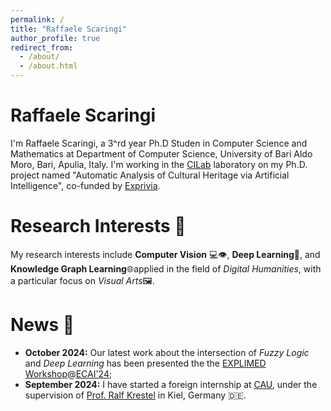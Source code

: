 ```yaml
---
permalink: /
title: "Raffaele Scaringi"
author_profile: true
redirect_from: 
  - /about/
  - /about.html
---
```



# Raffaele Scaringi
I'm Raffaele Scaringi, a 3^rd year Ph.D Studen in Computer Science and Mathematics at Department of Computer Science, University of Bari Aldo Moro, Bari, Apulia, Italy.
I'm working in the [CILab](https://sites.google.com/site/cilabuniba/home) laboratory on my Ph.D. project named "Automatic Analysis of Cultural Heritage via Artificial Intelligence", co-funded by [Exprivia](https://www.exprivia.it/it/).



# Research Interests 📖
My research interests include **Computer Vision** 💻👁️, **Deep Learning**🧠, and **Knowledge Graph Learning**🌐applied in the field of *Digital Humanities*, with a particular focus on *Visual Arts*🖼️.

# News 📰
  - **October 2024:** Our latest work about the intersection of *Fuzzy Logic* and *Deep Learning* has been presented the the [EXPLIMED Workshop](https://sites.google.com/view/explimed/home-page?authuser=0)@[ECAI'24](https://www.ecai2024.eu/); 
  - **September 2024:** I have started a foreign internship at [CAU](https://www.uni-kiel.de/en/), under the supervision of [Prof. Ralf Krestel](https://scholar.google.com/citations?user=6BZTybkAAAAJ&hl=en) in Kiel, Germany 🇩🇪.
